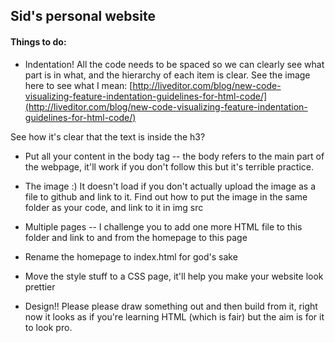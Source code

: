 
## Sid's personal website

#### Things to do:

- Indentation! All the code needs to be spaced so we can clearly see what part is in what, and the hierarchy of each item is clear. See the image here to see what I mean: [http://liveditor.com/blog/new-code-visualizing-feature-indentation-guidelines-for-html-code/](http://liveditor.com/blog/new-code-visualizing-feature-indentation-guidelines-for-html-code/)


See how it's clear that the text is inside the h3?


- Put all your content in the body tag -- the body refers to the main part of the webpage, it'll work if you don't follow this but it's terrible practice.  

- The image :) It doesn't load if you don't actually upload the image as a file to github and link to it. Find out how to put the image in the same folder as your code, and link to it in img src  

- Multiple pages  -- I challenge you to add one more HTML file to this folder and link to and from the homepage to this page

- Rename the homepage to index.html for god's sake  

- Move the style stuff to a CSS page, it'll help you make your website look prettier  

- Design!! Please please draw something out and then build from it, right now it looks as if you're learning HTML (which is fair) but the aim is for it to look pro.